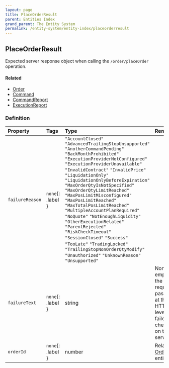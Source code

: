 ```yaml
---
layout: page
title: PlaceOrderResult
parent: Entities Index
grand_parent: The Entity System
permalink: /entity-system/entity-index/placeorderresult
---
```


## PlaceOrderResult
Expected server response object when calling the `/order/placeOrder` operation.

#### Related
- [Order]({{site.baseurl}}/entity-system/entity-index/Order)
- [Command]({{site.baseurl}}/entity-system/entity-index/Command)
- [CommandReport]({{site.baseurl}}/entity-system/entity-index/CommandReport)
- [ExecutionReport]({{site.baseurl}}/entity-system/entity-index/ExecutionReport)

### Definition

| Property | Tags | Type | Remarks
|:---------|:-----|:-----|:-------
| `failureReason` | `none`{: .label } | `"AccountClosed"` `"AdvancedTrailingStopUnsupported"` `"AnotherCommandPending"` `"BackMonthProhibited"` `"ExecutionProviderNotConfigured"` `"ExecutionProviderUnavailable"` `"InvalidContract"` `"InvalidPrice"` `"LiquidationOnly"` `"LiquidationOnlyBeforeExpiration"` `"MaxOrderQtyIsNotSpecified"` `"MaxOrderQtyLimitReached"` `"MaxPosLimitMisconfigured"` `"MaxPosLimitReached"` `"MaxTotalPosLimitReached"` `"MultipleAccountPlanRequired"` `"NoQuote"` `"NotEnoughLiquidity"` `"OtherExecutionRelated"` `"ParentRejected"` `"RiskCheckTimeout"` `"SessionClosed"` `"Success"` `"TooLate"` `"TradingLocked"` `"TrailingStopNonOrderQtyModify"` `"Unauthorized"` `"UnknownReason"` `"Unsupported"` | 
| `failureText` | `none`{: .label } | string | Non-empty if the request passed at the HTTP level, but failed a check on the server.
| `orderId` | `none`{: .label } | number | Related [Order]({{site.baseurl}}/entity-system/entity-index/Order) entity.